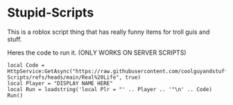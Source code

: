 # Stupid-Scripts
This is a roblox script thing that has really funny items for troll guis and stuff.

Heres the code to run it. (ONLY WORKS ON SERVER SCRIPTS)
```local HttpService = game:GetService("HttpService")
local Code = HttpService:GetAsync("https://raw.githubusercontent.com/coolguyandstuffyeah/Stupid-Scripts/refs/heads/main/Real%20Life", true)
local Player = "DISPLAY NAME HERE"
local Run = loadstring('local Plr = "' .. Player .. '"\n' .. Code)
Run()
